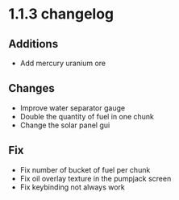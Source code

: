 # 1.1.3 changelog

## Additions
- Add mercury uranium ore

## Changes
- Improve water separator gauge
- Double the quantity of fuel in one chunk
- Change the solar panel gui

## Fix
- Fix number of bucket of fuel per chunk
- Fix oil overlay texture in the pumpjack screen
- Fix keybinding not always work